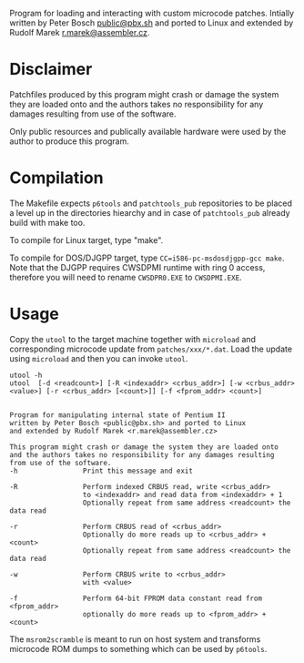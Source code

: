 Program for loading and interacting with custom microcode patches.
Intially written by Peter Bosch <public@pbx.sh> and ported to Linux
and extended by Rudolf Marek <r.marek@assembler.cz>.

# Disclaimer
Patchfiles produced by this program might crash or damage the system they are
loaded onto and the authors takes no responsibility for any damages resulting
from use of the software.

Only public resources and publically available hardware were used by the author
to produce this program.

# Compilation

The Makefile expects ``p6tools`` and ``patchtools_pub`` repositories to be placed a level up in the directories hiearchy and in case of ``patchtools_pub`` already build with make too.

To compile for Linux target, type "make".

To compile for DOS/DJGPP target, type ``CC=i586-pc-msdosdjgpp-gcc make``. Note that the DJGPP requires CWSDPMI runtime with ring 0 access,
therefore you will need to rename ``CWSDPR0.EXE`` to ``CWSDPMI.EXE``.

# Usage

Copy the ``utool`` to the target machine together with ``microload``  and corresponding microcode update from ``patches/xxx/*.dat``.
Load the update using ``microload`` and then you can invoke ``utool``.

    utool -h
    utool  [-d <readcount>] [-R <indexaddr> <crbus_addr>] [-w <crbus_addr> <value>] [-r <crbus_addr> [<count>]] [-f <fprom_addr> <count>] 

    
    Program for manipulating internal state of Pentium II
    written by Peter Bosch <public@pbx.sh> and ported to Linux
    and extended by Rudolf Marek <r.marek@assembler.cz>

    This program might crash or damage the system they are loaded onto
    and the authors takes no responsibility for any damages resulting  
    from use of the software.
	-h                Print this message and exit
	
	-R                Perform indexed CRBUS read, write <crbus_addr>
	                  to <indexaddr> and read data from <indexaddr> + 1
	                  Optionally repeat from same address <readcount> the data read
	
	-r                Perform CRBUS read of <crbus_addr>
	                  Optionally do more reads up to <crbus_addr> + <count>
	                  Optionally repeat from same address <readcount> the data read
	
	-w                Perform CRBUS write to <crbus_addr>
	                  with <value>
	
	-f                Perform 64-bit FPROM data constant read from <fprom_addr>
	                  optionally do more reads up to <fprom_addr> + <count>

The ``msrom2scramble`` is meant to run on host system and transforms microcode ROM dumps to something which can be used by ``p6tools``.
